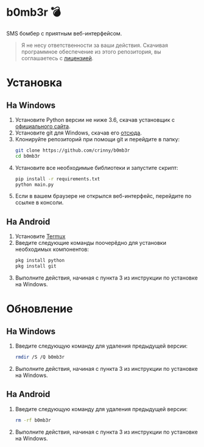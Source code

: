 # b0mb3r 💣
SMS бомбер с приятным веб-интерфейсом.

> Я не несу ответственности за ваши действия. Скачивая программное обеспечение из этого репозитория, вы соглашаетесь с [лицензией](https://github.com/crinny/b0mb3r/blob/master/LICENSE).
# Установка
## На Windows
1. Установите Python версии не ниже 3.6, скачав установщик с [официального сайта](https://www.python.org/downloads/).
2. Установите git для Windows, скачав его [отсюда](https://git-scm.com/download/win).
3. Клонируйте репозиторий при помощи git и перейдите в папку:
    ```bash
    git clone https://github.com/crinny/b0mb3r
    cd b0mb3r
    ```
4. Установите все необходимые библиотеки и запустите скрипт:
    ```bash
    pip install -r requirements.txt
    python main.py
    ```
5. Если в вашем браузере не открылся веб-интерфейс, перейдите по ссылке в консоли.

## На Android
1. Установите [Termux](https://play.google.com/store/apps/details?id=com.termux&hl=ru)
2. Введите следующие команды поочерёдно для установки необходимых компонентов:
    ```bash
    pkg install python
    pkg install git
    ```
3. Выполните действия, начиная с пункта 3 из инструкции по установке на Windows.

# Обновление
## На Windows
1. Введите следующую команду для удаления предыдущей версии:
   ```bash
   rmdir /S /Q b0mb3r
   ```
2. Выполните действия, начиная с пункта 3 из инструкции по установке на Windows.
## На Android
1. Введите следующую команду для удаления предыдущей версии:
   ```bash
   rm -rf b0mb3r
   ```
2. Выполните действия, начиная с пункта 3 из инструкции по установке на Windows.
